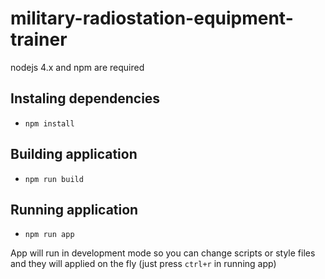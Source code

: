 # military-radiostation-equipment-trainer

nodejs 4.x and npm are required

## Instaling dependencies
* `npm install`
 
## Building application
* `npm run build`

## Running application
* `npm run app`

App will run in development mode so you can change scripts or style files and they will applied on the fly (just press `ctrl+r` in running app) 
